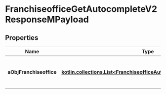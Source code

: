 
# FranchiseofficeGetAutocompleteV2ResponseMPayload

## Properties
Name | Type | Description | Notes
------------ | ------------- | ------------- | -------------
**aObjFranchiseoffice** | [**kotlin.collections.List&lt;FranchiseofficeAutocompleteElementResponse&gt;**](FranchiseofficeAutocompleteElementResponse.md) | An array of Franchiseoffice autocomplete element response. |  [optional]



